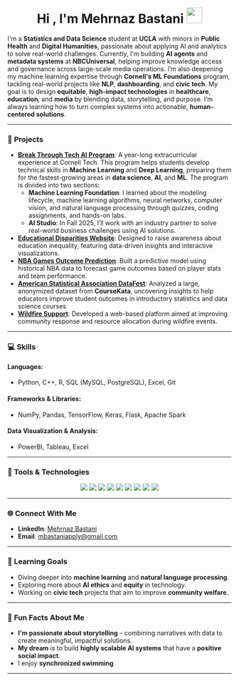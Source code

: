 
<h1 align="center"><b>Hi , I'm Mehrnaz Bastani </b><img src="https://media.giphy.com/media/hvRJCLFzcasrR4ia7z/giphy.gif" width="35"></h1>

I'm a **Statistics and Data Science** student at **UCLA** with minors in **Public Health** and **Digital Humanities**, passionate about applying AI and analytics to solve real-world challenges. Currently, I'm building **AI agents** and **metadata systems** at **NBCUniversal**, helping improve knowledge access and governance across large-scale media operations. I’m also deepening my machine learning expertise through **Cornell's ML Foundations** program, tackling real-world projects like **NLP**, **dashboarding**, and **civic tech**. My goal is to design **equitable**, **high-impact technologies** in **healthcare**, **education**, and **media** by blending data, storytelling, and purpose. I’m always learning how to turn complex systems into actionable, **human-centered solutions**.

---

### 🚀 **Projects**

- **[Break Through Tech AI Program](#)**: A year-long extracurricular experience at Cornell Tech. This program helps students develop technical skills in **Machine Learning** and **Deep Learning**, preparing them for the fastest-growing areas in **data science**, **AI**, and **ML**. The program is divided into two sections:
    - **Machine Learning Foundation**: I learned about the modeling lifecycle, machine learning algorithms, neural networks, computer vision, and natural language processing through quizzes, coding assignments, and hands-on labs.
    - **AI Studio**: In Fall 2025, I’ll work with an industry partner to solve real-world business challenges using AI solutions. 
-  **[Educational Disparities Website](#)**: Designed to raise awareness about education inequality, featuring data-driven insights and interactive visualizations.
- **[NBA Games Outcome Prediction](#)**: Built a predictive model using historical NBA data to forecast game outcomes based on player stats and team performance.
- **[American Statistical Association DataFest](#)**: Analyzed a large, anonymized dataset from **CourseKata**, uncovering insights to help educators improve student outcomes in introductory statistics and data science courses
- **[Wildfire Support](#)**: Developed a web-based platform aimed at improving community response and resource allocation during wildfire events.

---

### 💻 **Skills**

#### **Languages**:
- Python, C++, R, SQL (MySQL, PostgreSQL), Excel, Git

#### **Frameworks & Libraries**:
- NumPy, Pandas, TensorFlow, Keras, Flask, Apache Spark

#### **Data Visualization & Analysis**:
- PowerBI, Tableau, Excel

---

### 🔧 **Tools & Technologies**

<p align="center">
  <img src="https://img.shields.io/badge/Python-FFD43B?style=for-the-badge&logo=python&logoColor=blue" />
  <img src="https://img.shields.io/badge/C++-00599C?style=for-the-badge&logo=c%2B%2B&logoColor=white" />
  <img src="https://img.shields.io/badge/R-276DC3?style=for-the-badge&logo=r&logoColor=white" />
  <img src="https://img.shields.io/badge/Flask-000000?style=for-the-badge&logo=flask&logoColor=white" />
  <img src="https://img.shields.io/badge/TensorFlow-FF6F00?style=for-the-badge&logo=tensorflow&logoColor=white" />
  <img src="https://img.shields.io/badge/Keras-D00000?style=for-the-badge&logo=keras&logoColor=white" />
  <img src="https://img.shields.io/badge/PostgreSQL-316192?style=for-the-badge&logo=postgresql&logoColor=white" />
  <img src="https://img.shields.io/badge/PowerBI-F2C811?style=for-the-badge&logo=powerbi&logoColor=white" />
  <img src="https://img.shields.io/badge/Tableau-E97627?style=for-the-badge&logo=tableau&logoColor=white" />
</p>

---

### 🌐 **Connect With Me**

- **LinkedIn**: [Mehrnaz Bastani](https://www.linkedin.com/in/mehrnazbast/)
- **Email**: mbastaniapply@gmail.com

---

### 🎯 **Learning Goals**

- Diving deeper into **machine learning** and **natural language processing**.
- Exploring more about **AI ethics** and **equity** in technology.
- Working on **civic tech** projects that aim to improve **community welfare**.

---

### 🎉 **Fun Facts About Me**

- **I'm passionate about storytelling** – combining narratives with data to create meaningful, impactful solutions.
- **My dream** is to build **highly scalable AI systems** that have a **positive social impact**.
- I enjoy **synchronized swimming**

---
